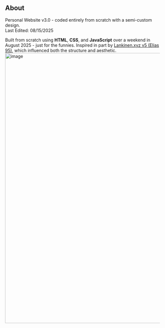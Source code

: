 ## **About**  
Personal Website v3.0 - coded entirely from scratch with a semi-custom design.  
Last Edited: 08/15/2025  

Built from scratch using **HTML**, **CSS**, and **JavaScript** over a weekend in August 2025 - just for the funnies. Inspired in part by [Lankinen.xyz v5 (Elias 95)](https://lankinen.xyz), which influenced both the structure and aesthetic.
<img width="1480" height="879" alt="image" src="https://github.com/user-attachments/assets/942a9981-6d2f-4de2-9289-1a9c42260b6d" />
